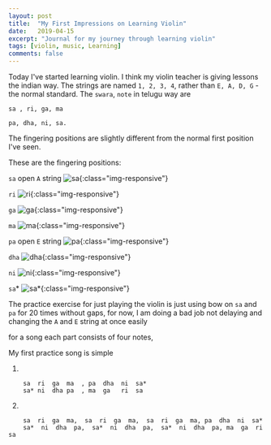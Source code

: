 ```yaml
---
layout: post
title:  "My First Impressions on Learning Violin"
date:   2019-04-15
excerpt: "Journal for my journey through learning violin"
tags: [violin, music, Learning]
comments: false
---
```


Today I've started learning violin. I think my violin teacher is giving
lessons the indian way. The strings are named `1, 2, 3, 4`, rather than
`E, A, D, G` - the normal standard. The `swara`, `note` in telugu way are

    sa , ri, ga, ma

    pa, dha, ni, sa.

The fingering positions are slightly different from the
normal first position I've seen.

These are the fingering positions:

`sa`
open `A` string
![sa](/images/sa.jpg){:class="img-responsive"}

`ri`
![ri](/images/ri.jpg){:class="img-responsive"}

`ga`
![ga](/images/ga.jpg){:class="img-responsive"}

`ma`
![ma](/images/ma.jpg){:class="img-responsive"}

`pa`
open `E` string
![pa](/images/pa.jpg){:class="img-responsive"}


`dha`
![dha](/images/dha.jpg){:class="img-responsive"}


`ni`
![ni](/images/ni.jpg){:class="img-responsive"}

`sa`*
![sa*](/images/_sa.jpg){:class="img-responsive"}


The practice exercise for just playing the violin is just
using bow on `sa` and `pa` for 20 times without gaps,
for now, I am doing a bad job not delaying and changing
the `A` and `E` string at once easily

for a song each part consists of four notes,

My first practice song is simple

1. 

```
	sa  ri  ga  ma  , pa  dha  ni  sa*
	sa* ni  dha pa  , ma  ga   ri  sa
```

2.

```
	sa  ri  ga  ma,  sa  ri  ga  ma,  sa  ri  ga  ma, pa  dha  ni  sa*
	sa*  ni  dha  pa,  sa*  ni  dha  pa,  sa*  ni  dha  pa, ma  ga  ri  sa
```

